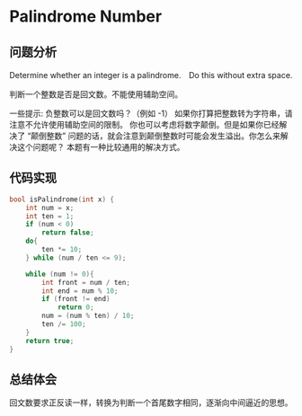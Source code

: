 # Palindrome Number

## 问题分析
Determine whether an integer is a palindrome.　Do this without extra space.

判断一个整数是否是回文数。不能使用辅助空间。

一些提示:
负整数可以是回文数吗？（例如 -1）
如果你打算把整数转为字符串，请注意不允许使用辅助空间的限制。
你也可以考虑将数字颠倒。但是如果你已经解决了 “颠倒整数” 问题的话，就会注意到颠倒整数时可能会发生溢出。你怎么来解决这个问题呢？
本题有一种比较通用的解决方式。

## 代码实现
``` C
bool isPalindrome(int x) {
	int num = x;
	int ten = 1;
	if (num < 0)
		return false;
	do{
		ten *= 10;
	} while (num / ten <= 9);

	while (num != 0){
		int front = num / ten;
		int end = num % 10;
		if (front != end)
			return 0;
		num = (num % ten) / 10;
		ten /= 100;
	}
	return true;
}
```

## 总结体会
回文数要求正反读一样，转换为判断一个首尾数字相同，逐渐向中间逼近的思想。

